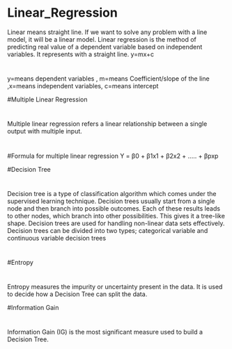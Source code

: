 # Linear_Regression
Linear means straight line. If we want to solve any problem with a line model, it will be a linear model. Linear regression is the method of predicting real value of a dependent variable based on independent variables. It represents with a straight line.
y=mx+c 

#
y=means dependent variables , m=means Coefficient/slope of the line ,x=means independent variables, c=means intercept

#Multiple Linear Regression
#
Multiple linear regression refers a linear relationship between a single output with multiple input.
#
#Formula for multiple linear regression
Y = β0 + β1x1 + β2x2 + ..... + βpxp

#Decision Tree
#
Decision tree is a type of classification algorithm which comes under the supervised learning technique.
Decision trees usually start from a single node and then branch into possible outcomes. Each of these results leads to other nodes, which branch into other possibilities. This gives it a tree-like shape. Decision trees are used for handling non-linear data sets effectively.
Decision trees can be divided into two types; categorical variable and continuous variable decision trees
#
#Entropy
#
Entropy measures the impurity or uncertainty present in the data. It is used to decide how a Decision Tree can split the data.

#Information Gain 
#
Information Gain (IG) is the most significant measure used to build a Decision Tree.

